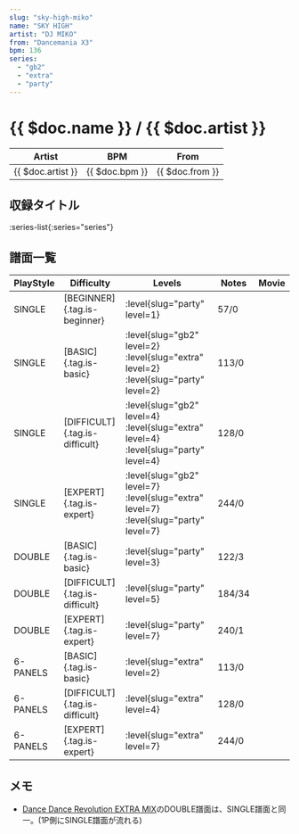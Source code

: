 ```yaml
---
slug: "sky-high-miko"
name: "SKY HIGH"
artist: "DJ MIKO"
from: "Dancemania X3"
bpm: 136
series:
  - "gb2"
  - "extra"
  - "party"
---
```


# {{ $doc.name }} / {{ $doc.artist }}

|Artist|BPM|From|
|------|---|----|
|{{ $doc.artist }}|{{ $doc.bpm }}|{{ $doc.from }}|

## 収録タイトル

:series-list{:series="series"}

## 譜面一覧

|PlayStyle|Difficulty|Levels|Notes|Movie|
|---------|----------|------|-----|-----|
|SINGLE|[BEGINNER]{.tag.is-beginner}|:level{slug="party" level=1}|57/0||
|SINGLE|[BASIC]{.tag.is-basic}|:level{slug="gb2" level=2} :level{slug="extra" level=2} :level{slug="party" level=2}|113/0||
|SINGLE|[DIFFICULT]{.tag.is-difficult}|:level{slug="gb2" level=4} :level{slug="extra" level=4} :level{slug="party" level=4}|128/0||
|SINGLE|[EXPERT]{.tag.is-expert}|:level{slug="gb2" level=7} :level{slug="extra" level=7} :level{slug="party" level=7}|244/0||
|DOUBLE|[BASIC]{.tag.is-basic}|:level{slug="party" level=3}|122/3||
|DOUBLE|[DIFFICULT]{.tag.is-difficult}|:level{slug="party" level=5}|184/34||
|DOUBLE|[EXPERT]{.tag.is-expert}|:level{slug="party" level=7}|240/1||
|6-PANELS|[BASIC]{.tag.is-basic}|:level{slug="extra" level=2}|113/0||
|6-PANELS|[DIFFICULT]{.tag.is-difficult}|:level{slug="extra" level=4}|128/0||
|6-PANELS|[EXPERT]{.tag.is-expert}|:level{slug="extra" level=7}|244/0||

## メモ

- [Dance Dance Revolution EXTRA MIX](/series/extra)のDOUBLE譜面は、SINGLE譜面と同一。(1P側にSINGLE譜面が流れる)
